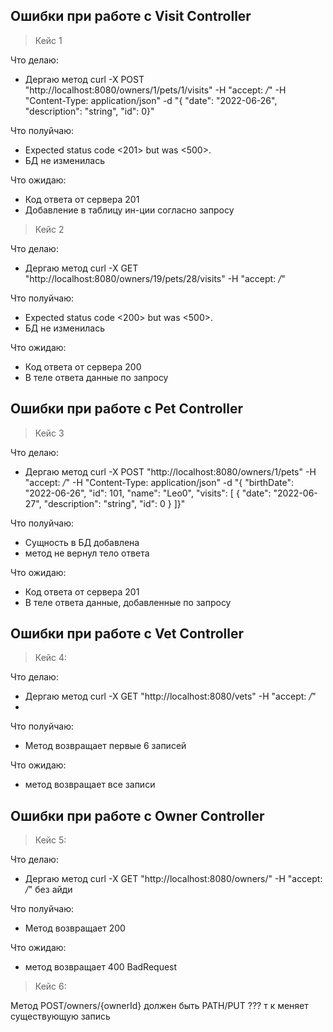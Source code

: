 ## Ошибки при работе с Visit Controller

>Кейс 1
> 
Что делаю:
- Дергаю метод curl -X POST "http://localhost:8080/owners/1/pets/1/visits" -H "accept: */*" -H "Content-Type: application/json" -d "{ \"date\": \"2022-06-26\", \"description\": \"string\", \"id\": 0}"

Что полуйчаю:
- Expected status code <201> but was <500>.
- БД не изменилась

Что ожидаю:
- Код ответа от сервера 201
- Добавление в таблицу ин-ции согласно запросу


>Кейс 2

Что делаю:
- Дергаю метод curl -X GET "http://localhost:8080/owners/19/pets/28/visits" -H "accept: */*"

Что полуйчаю:
- Expected status code <200> but was <500>.
- БД не изменилась

Что ожидаю:
- Код ответа от сервера 200
- В теле ответа данные по запросу


## Ошибки при работе с Pet Controller
>Кейс 3

Что делаю:
- Дергаю метод curl -X POST "http://localhost:8080/owners/1/pets" -H "accept: */*" -H "Content-Type: application/json" -d "{ \"birthDate\": \"2022-06-26\", \"id\": 101, \"name\": \"Leo0\", \"visits\": [ { \"date\": \"2022-06-27\", \"description\": \"string\", \"id\": 0 } ]}"

Что полуйчаю:
- Сущность в БД добавлена
- метод не вернул тело ответа

Что ожидаю:
- Код ответа от сервера 201
- В теле ответа данные, добавленные по запросу


## Ошибки при работе с Vet Controller
>Кейс 4:

Что делаю:
- Дергаю метод curl -X GET "http://localhost:8080/vets" -H "accept: */*"
- 
Что полуйчаю:
- Метод возвращает первые 6 записей

Что ожидаю:
- метод возвращает все записи 

## Ошибки при работе с Owner Controller

>Кейс 5:

Что делаю:
- Дергаю метод curl -X GET "http://localhost:8080/owners/" -H "accept: */*" без айди 

Что полуйчаю:
- Метод возвращает 200

Что ожидаю:
- метод возвращает 400 BadRequest

>Кейс 6:
>
Метод POST/owners/{ownerId} должен быть PATH/PUT ??? т к меняет существующую запись 

